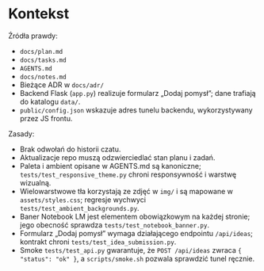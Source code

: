 # Kontekst

Źródła prawdy:
- `docs/plan.md`
- `docs/tasks.md`
- `AGENTS.md`
- `docs/notes.md`
- Bieżące ADR w `docs/adr/`
- Backend Flask (`app.py`) realizuje formularz „Dodaj pomysł”; dane trafiają do katalogu `data/`.
- `public/config.json` wskazuje adres tunelu backendu, wykorzystywany przez JS frontu.

Zasady:
- Brak odwołań do historii czatu.
- Aktualizacje repo muszą odzwierciedlać stan planu i zadań.
- Paleta i ambient opisane w AGENTS.md są kanoniczne; `tests/test_responsive_theme.py` chroni responsywność i warstwę wizualną.
- Wielowarstwowe tła korzystają ze zdjęć w `img/` i są mapowane w `assets/styles.css`; regresje wychwyci `tests/test_ambient_backgrounds.py`.
- Baner Notebook LM jest elementem obowiązkowym na każdej stronie; jego obecność sprawdza `tests/test_notebook_banner.py`.
- Formularz „Dodaj pomysł” wymaga działającego endpointu `/api/ideas`; kontrakt chroni `tests/test_idea_submission.py`.
- Smoke `tests/test_api.py` gwarantuje, że `POST /api/ideas` zwraca `{ "status": "ok" }`, a `scripts/smoke.sh` pozwala sprawdzić tunel ręcznie.

